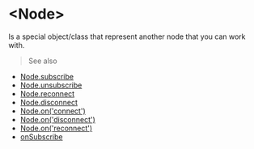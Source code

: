 # &lt;Node&gt;

Is a special object/class that represent another node that you can work with.


> See also
- [Node.subscribe](/api/javascript/Node-subscribe)
- [Node.unsubscribe](/api/javascript/Node-unsubscribe)
- [Node.reconnect](/api/javascript/Node-reconnect)
- [Node.disconnect](/api/javascript/Node-disconnect)
- [Node.on('connect')](/api/javascript/Node-onconnect)
- [Node.on('disconnect')](/api/javascript/Node-ondisconnect)
- [Node.on('reconnect')](/api/javascript/Node-onreconnect)
- [onSubscribe](/api/javascript/onSubscribe)
